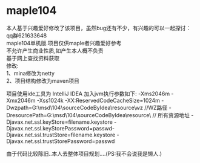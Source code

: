 # maple104
本人基于兴趣爱好修改了该项目，虽然bug还有不少，有兴趣的可以一起探讨：qq群621633648<br/>
maple104单机版.项目仅供maple者兴趣爱好参考<br/>
不允许产生商业性质,如产生本人概不负责<br/>
基于网上查找资料获取<br/>
修改:<br/>
  1、mina修改为netty<br/>
  2、项目结构修改为maven项目<br/>

项目使用ide工具为 IntelliJ IDEA
加入jvm执行参数如下:
-Xms2046m
-Xmx2046m
-Xss1024k
-XX:ReservedCodeCacheSize=1024m
-Dwzpath=G:\msd\104\sourceCodeByIdea\resource\wz     //WZ路径
-DresourcePath=G:\msd\104\sourceCodeByIdea\resource\  // 所有资源地址
-Djavax.net.ssl.keyStore=filename.keystore
-Djavax.net.ssl.keyStorePassword=passwd-Djavax.net.ssl.trustStore=filename.keystore
-Djavax.net.ssl.trustStorePassword=passwd


由于代码比较陈旧..本人去整体项目规划....(PS:我不会说我是懒人.)
